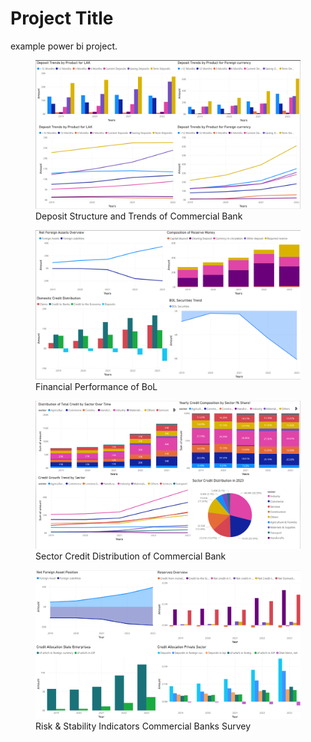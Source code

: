 # Project Title

example power bi project.

<figure>
  <picture>
    <source srcset="images/Deposit Structure and Trends of Commercial  Bank.png" media="(prefers-color-scheme: dark)">
    <img src="images/Deposit Structure and Trends of Commercial  Bank.png" alt="">
  </picture>
  <figcaption>Deposit Structure and Trends of Commercial  Bank</figcaption>
</figure>

<figure>
  <picture>
    <source srcset="images/Financial Performance of BoL.png" media="(prefers-color-scheme: dark)">
    <img src="images/Financial Performance of BoL.png" alt="">
  </picture>
  <figcaption>Financial Performance of BoL</figcaption>
</figure>


<figure>
  <picture>
    <source srcset="images/Sector Credit Distribution of Commercial Bank.png" media="(prefers-color-scheme: dark)">
    <img src="images/Sector Credit Distribution of Commercial Bank.png" alt="">
  </picture>
  <figcaption>Sector Credit Distribution of Commercial Bank</figcaption>
</figure>

<figure>
  <picture>
    <source srcset="images/Risk & Stability Indicators Commercial Banks Survey.png" media="(prefers-color-scheme: dark)">
    <img src="images/Risk & Stability Indicators Commercial Banks Survey.png" alt="">
  </picture>
  <figcaption>Risk & Stability Indicators Commercial Banks Survey</figcaption>
</figure>
